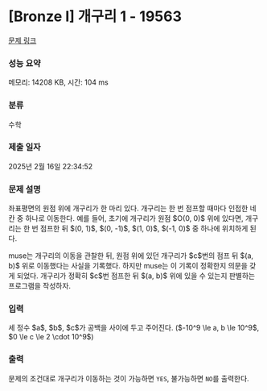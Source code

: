 # [Bronze I] 개구리 1 - 19563 

[문제 링크](https://www.acmicpc.net/problem/19563) 

### 성능 요약

메모리: 14208 KB, 시간: 104 ms

### 분류

수학

### 제출 일자

2025년 2월 16일 22:34:52

### 문제 설명

<p>좌표평면의 원점 위에 개구리가 한 마리 있다. 개구리는 한 번 점프할 때마다 인접한 네 칸 중 하나로 이동한다. 예를 들어, 초기에 개구리가 원점 $O(0, 0)$ 위에 있다면, 개구리는 한 번 점프한 뒤 $(0, 1)$, $(0, -1)$, $(1, 0)$, $(-1, 0)$ 중 하나에 위치하게 된다.</p>

<p>muse는 개구리의 이동을 관찰한 뒤, 원점 위에 있던 개구리가 $c$번의 점프 뒤 $(a, b)$ 위로 이동했다는 사실을 기록했다. 하지만 muse는 이 기록이 정확한지 의문을 갖게 되었다. 개구리가 정확히 $c$번 점프한 뒤 $(a, b)$ 위에 있을 수 있는지 판별하는 프로그램을 작성하자.</p>

### 입력 

 <p>세 정수 $a$, $b$, $c$가 공백을 사이에 두고 주어진다. ($-10^9 \le a, b \le 10^9$, $0 \le c \le 2 \cdot 10^9$)</p>

### 출력 

 <p>문제의 조건대로 개구리가 이동하는 것이 가능하면 <code>YES</code>, 불가능하면 <code>NO</code>를 출력한다.</p>


